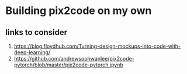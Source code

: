 # Building pix2code on my own

## links to consider
1) https://blog.floydhub.com/Turning-design-mockups-into-code-with-deep-learning/
2) https://github.com/andrewsoohwanlee/pix2code-pytorch/blob/master/pix2code-pytorch.ipynb

